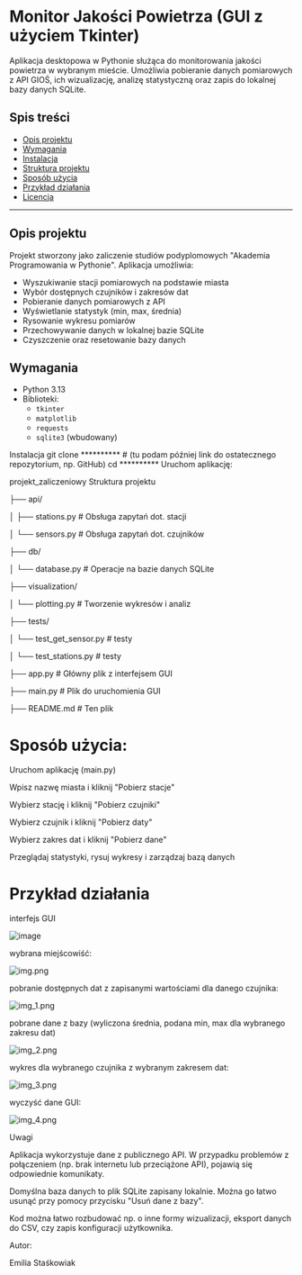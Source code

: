 # Monitor Jakości Powietrza (GUI z użyciem Tkinter)

Aplikacja desktopowa w Pythonie służąca do monitorowania jakości powietrza w wybranym mieście. Umożliwia pobieranie danych pomiarowych z API GIOŚ, ich wizualizację, analizę statystyczną oraz zapis do lokalnej bazy danych SQLite.

## Spis treści

- [Opis projektu](#opis-projektu)
- [Wymagania](#wymagania)
- [Instalacja](#instalacja)
- [Struktura projektu](#struktura-projektu)
- [Sposób użycia](#sposób-użycia)
- [Przykład działania](#przykład-działania)
- [Licencja](#licencja)

---

## Opis projektu

Projekt stworzony jako zaliczenie studiów podyplomowych "Akademia Programowania w Pythonie". 
Aplikacja umożliwia:

- Wyszukiwanie stacji pomiarowych na podstawie miasta
- Wybór dostępnych czujników i zakresów dat
- Pobieranie danych pomiarowych z API
- Wyświetlanie statystyk (min, max, średnia)
- Rysowanie wykresu pomiarów
- Przechowywanie danych w lokalnej bazie SQLite
- Czyszczenie oraz resetowanie bazy danych

## Wymagania

- Python 3.13
- Biblioteki:
  - `tkinter`
  - `matplotlib`
  - `requests` 
  - `sqlite3` (wbudowany)


Instalacja
git clone ********** # (tu podam później link do ostatecznego repozytorium, np. GitHub)
cd **********
Uruchom aplikację:


projekt_zaliczeniowy
Struktura projektu

├── api/

│   ├── stations.py         # Obsługa zapytań dot. stacji

│   └── sensors.py          # Obsługa zapytań dot. czujników

├── db/

│   └── database.py         # Operacje na bazie danych SQLite

├── visualization/

│   └── plotting.py         # Tworzenie wykresów i analiz

├── tests/

│   └── test_get_sensor.py         # testy

│   └── test_stations.py         # testy

├── app.py                  # Główny plik z interfejsem GUI

├── main.py                 # Plik do uruchomienia GUI

├── README.md               # Ten plik



# Sposób użycia:

Uruchom aplikację (main.py)

Wpisz nazwę miasta i kliknij "Pobierz stacje"

Wybierz stację i kliknij "Pobierz czujniki"

Wybierz czujnik i kliknij "Pobierz daty"

Wybierz zakres dat i kliknij "Pobierz dane"

Przeglądaj statystyki, rysuj wykresy i zarządzaj bazą danych




# Przykład działania

interfejs GUI

![image](https://github.com/user-attachments/assets/751a4d7e-5af3-41c6-81e5-8fd08058b6f8)

wybrana miejścowiść:

![img.png](img.png)

pobranie dostępnych dat z zapisanymi wartościami dla danego czujnika:

![img_1.png](img_1.png)

pobrane dane z bazy (wyliczona średnia, podana min, max dla wybranego zakresu dat)

![img_2.png](img_2.png)

wykres dla wybranego czujnika z wybranym zakresem dat: 

![img_3.png](img_3.png)

wyczyść dane GUI:

![img_4.png](img_4.png)



Uwagi

Aplikacja wykorzystuje dane z publicznego API. W przypadku problemów z połączeniem (np. brak internetu lub przeciążone API), pojawią się odpowiednie komunikaty.

Domyślna baza danych to plik SQLite zapisany lokalnie. Można go łatwo usunąć przy pomocy przycisku "Usuń dane z bazy".

Kod można łatwo rozbudować np. o inne formy wizualizacji, eksport danych do CSV, czy zapis konfiguracji użytkownika.


Autor:

Emilia Staśkowiak
